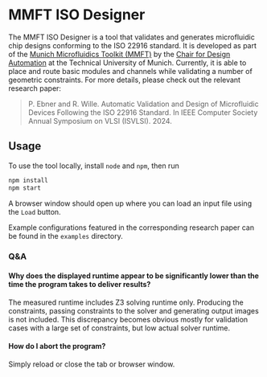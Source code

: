 # MMFT ISO Designer

The MMFT ISO Designer is a tool that validates and generates microfluidic chip designs conforming to the ISO 22916 standard. It is developed as part of the [Munich Microfluidics Toolkit (MMFT)](https://www.cda.cit.tum.de/research/microfluidics/munich-microfluidics-toolkit/) by the [Chair for Design Automation](https://www.cda.cit.tum.de/) at the Technical University of Munich. Currently, it is able to place and route basic modules and channels while validating a number of geometric constraints. For more details, please check out the relevant research paper:

> P. Ebner and R. Wille. Automatic Validation and Design of Microfluidic
Devices Following the ISO 22916 Standard. In IEEE Computer Society Annual Symposium on VLSI (ISVLSI). 2024.

## Usage

To use the tool locally, install `node` and `npm`, then run

```sh
npm install
npm start
```

A browser window should open up where you can load an input file using the `Load` button.

Example configurations featured in the corresponding research paper can be found in the `examples` directory.

### Q&A

#### Why does the displayed runtime appear to be significantly lower than the time the program takes to deliver results?

The measured runtime includes Z3 solving runtime only. Producing the constraints, passing constraints to the solver and generating output images is not included. This discrepancy becomes obvious mostly for validation cases with a large set of constraints, but low actual solver runtime.

#### How do I abort the program?

Simply reload or close the tab or browser window.
